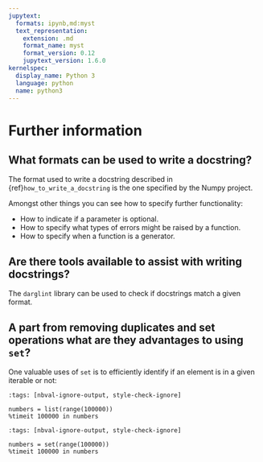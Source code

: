 ```yaml
---
jupytext:
  formats: ipynb,md:myst
  text_representation:
    extension: .md
    format_name: myst
    format_version: 0.12
    jupytext_version: 1.6.0
kernelspec:
  display_name: Python 3
  language: python
  name: python3
---
```


# Further information

## What formats can be used to write a docstring?

The format used to write a docstring described in {ref}`how_to_write_a_docstring` is the one specified
by the Numpy project.

Amongst other things you can see how to specify further functionality:

- How to indicate if a parameter is optional.
- How to specify what types of errors might be raised by a function.
- How to specify when a function is a generator.

## Are there tools available to assist with writing docstrings?

The `darglint` library can be used
to check if docstrings match a given format.

## A part from removing duplicates and set operations what are they advantages to using `set`?

One valuable uses of `set` is to efficiently identify if an element
is in a given iterable or not:

```{code-cell} ipython3
:tags: [nbval-ignore-output, style-check-ignore]

numbers = list(range(100000))
%timeit 100000 in numbers
```

```{code-cell} ipython3
:tags: [nbval-ignore-output, style-check-ignore]

numbers = set(range(100000))
%timeit 100000 in numbers
```
